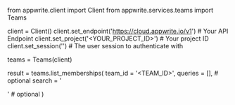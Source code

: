 from appwrite.client import Client
from appwrite.services.teams import Teams

client = Client()
client.set_endpoint('https://cloud.appwrite.io/v1') # Your API Endpoint
client.set_project('<YOUR_PROJECT_ID>') # Your project ID
client.set_session('') # The user session to authenticate with

teams = Teams(client)

result = teams.list_memberships(
    team_id = '<TEAM_ID>',
    queries = [], # optional
    search = '<SEARCH>' # optional
)
